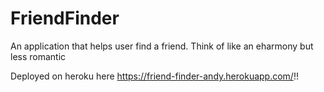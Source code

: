# FriendFinder

An application that helps user find a friend. Think of like an eharmony but less romantic

Deployed on heroku here https://friend-finder-andy.herokuapp.com/!!
